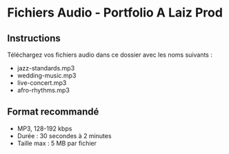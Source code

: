 # Fichiers Audio - Portfolio A Laiz Prod

## Instructions
Téléchargez vos fichiers audio dans ce dossier avec les noms suivants :
- jazz-standards.mp3
- wedding-music.mp3  
- live-concert.mp3
- afro-rhythms.mp3

## Format recommandé
- MP3, 128-192 kbps
- Durée : 30 secondes à 2 minutes
- Taille max : 5 MB par fichier

